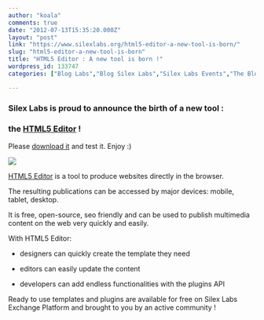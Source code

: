 ```yaml
---
author: "koala"
comments: true
date: "2012-07-13T15:35:20.000Z"
layout: "post"
link: "https://www.silexlabs.org/html5-editor-a-new-tool-is-born/"
slug: "html5-editor-a-new-tool-is-born"
title: "HTML5 Editor : A new tool is born !"
wordpress_id: 133747
categories: ["Blog Labs","Blog Silex Labs","Silex Labs Events","The Blog"]

---
```

### Silex Labs is proud to announce the birth of a new tool :




### the [HTML5 Editor](http://www.html5-editor.org/) !


Please [download it](http://www.html5-editor.org/) and test it. Enjoy :)

[![](https://www.silexlabs.org/wp-content/uploads/2012/07/html5_editor1-677x502.png)](http://www.html5-editor.org/)

<!-- more -->

[HTML5 Editor](http://www.html5-editor.org/) is a tool to produce websites directly in the browser.

The resulting publications can be accessed by major devices: mobile, tablet, desktop.

It is free, open-source, seo friendly and can be used to publish multimedia content on the web very quickly and easily.

With HTML5 Editor:




  * designers can quickly create the template they need


  * editors can easily update the content


  * developers can add endless functionalities with the plugins API


Ready to use templates and plugins are available for free on Silex Labs Exchange Platform and brought to you by an active community !

